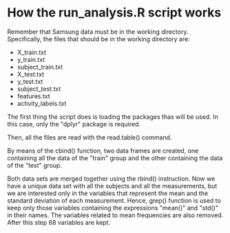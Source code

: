 # How the run_analysis.R script works

Remember that Samsung data must be in the working directory.
Specifically, the files that should be in the working directory are:
* X_train.txt
* y_train.txt
* subject_train.txt
* X_test.txt
* y_test.txt
* subject_test.txt
* features.txt
* activity_labels.txt

The first thing the script does is loading the packages thas will be used. In this case, only the "dplyr" package is required.

Then, all the files are read with the read.table() command.

By means of the cbind() function, two data frames are created, one containing all the data of the "train" group and the other containing the data of the "test" group.

Both data sets are merged together using the rbind() instruction. Now we have a unique data set with all the subjects and all the measurements, but we are interested only in the variables that represent the mean and the standard deviation of each measurement. Hence, grep() function is used to keep only those variables containing the expressions "mean()" and "std()" in their names. The variables related to mean frequencies are also removed. After this step 68 variables are kept.



